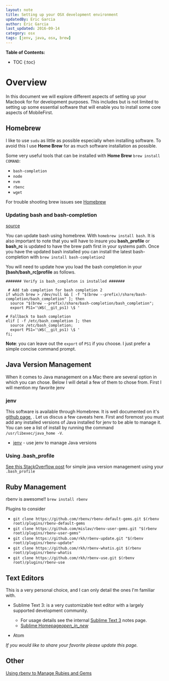 ```yaml
---
layout: note
title: Setting up your OSX development environment
updatedBy: Eric Garcia
author: Eric Garcia
last_updated: 2016-09-14
category: osx
tags: [jenv, java, osx, brew]
---
```


**Table of Contents:**

* TOC
{:toc}

# Overview

In this document we will explore different aspects of setting up your Macbook for for development purposes.  This includes but is not limited to setting up some essential software that will enable you to install some core aspects of MobileFirst.

## Homebrew

I like to use `sudu` as little as possible especially when installing software.  To avoid this I use **Home Brew** for as much software installation as possible.

Some very useful tools that can be installed with **Home Brew** `brew install COMAND`:

* `bash-completion`
* `node`
* `nvm`
* `rbenc`
* `wget`

For trouble shooting brew issues see [Homebrew](./homebrew)

### Updating bash and bash-completion

[source](bash_completion_source)

You can update bash using homebrew. With `homebrew install bash`.  It is also important to note that you will have to insure you **bash_profile** or **bash_rc** is updated to have the brew path first in your systems path.  Once you have the updated bash installed you can install the latest bash-completion with `brew install bash-completion2`

You will need to update how you load the bash completion in your **[bash/bash_rc]profile** as follows.

```shell
####### Verify is bash_completon is installed #######

 # Add tab completion for bash completion 2
if which brew > /dev/null && [ -f "$(brew --prefix)/share/bash-completion/bash_completion" ]; then
  source "$(brew --prefix)/share/bash-completion/bash_completion";
  export PS1='\W$(__git_ps1) \$ '

# Fallback to bash completion
elif [ -f /etc/bash_completion ]; then
  source /etc/bash_completion;
  export PS1='\W$(__git_ps1) \$ '
fi;
```

**Note**: you can leave out the `export` of `PS1` if you choose.  I just prefer a simple concise command prompt.

[bash_completion_source]: https://troymccall.com/better-bash-4--completions-on-osx/

## Java Version Management

When it comes to Java management on a Mac there are several option in which you can chose.  Below I will detail a few of them to chose from.  First I will mention my favorite jenv

### jenv

This software is available through Homebrew.  It is well documented on it's <a href="https://github.com/gcuisinier/jenv" target="blank">github page</a>, .  Let us discus a few caveats here.  First and foremost you must add any installed versions of Java installed for jenv to be able to manage it.  You can see a list of install by running the command `/usr/libexec/java_home -V`.  

* <a href="http://www.jenv.be/" target="blank">jenv</a> - use jenv to manage Java versions


### Using .bash_profile

<a href="http://stackoverflow.com/questions/26252591/mac-os-x-and-multiple-java-versions/26252993#26252993" target="blank">See this StackOverflow post</a> for simple java version management using your `.bash_profile`

## Ruby Management

rbenv is awesome!!  `brew install rbenv`

Plugins to consider
* `git clone https://github.com/rbenv/rbenv-default-gems.git $(rbenv root)/plugins/rbenv-default-gems`
* `git clone https://github.com/mislav/rbenv-user-gems.git "$(rbenv root)/plugins/rbenv-user-gems"`
* `git clone https://github.com/rkh/rbenv-update.git "$(rbenv root)/plugins/rbenv-update"`
* `git clone https://github.com/rkh/rbenv-whatis.git $(rbenv root)/plugins/rbenv-whatis`
* `git clone https://github.com/rkh/rbenv-use.git $(rbenv root)/plugins/rbenv-use`

## Text Editors

This is a very personal choice, and I can only detail the ones I'm familiar with.

* Sublime Text 3: is a very customizable text editor with a largely supported development community.
	* For usage details see the internal [Sublime Text 3](../osx-sublime_text) notes page.
	* <a href="https://www.sublimetext.com/" target="blank" >Sublime Homepage<i class="material-icons">open_in_new</i></a>

* Atom

*If you would like to share your favorite please update this page.*

## Other

<a href="https://robots.thoughtbot.com/using-rbenv-to-manage-rubies-and-gems" target="blank">Using rbenv to Manage Rubies and Gems</a>
